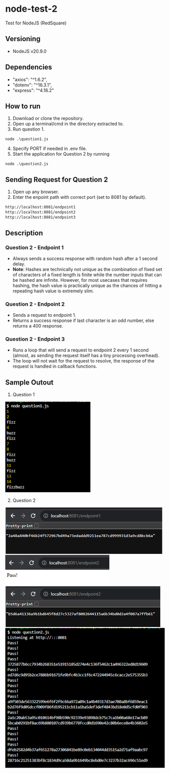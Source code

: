 # node-test-2
Test for NodeJS (RedSquare)


## Versioning
- NodeJS v20.9.0


## Dependencies
- "axios": "^1.6.2",
- "dotenv": "^16.3.1",
- "express": "^4.18.2"


## How to run
1. Download or clone the repository.
2. Open up a terminal/cmd in the directory extracted to.
3. Run question 1.
```
node .\question1.js
```
4. Specify PORT if needed in .env file.
5. Start the application for Question 2 by running 
```
node .\question2.js
```


## Sending Request for Question 2
1. Open up any browser.
2. Enter the enpoint path with correct port (set to 8081 by default).
```
http://localhost:8081/endpoint1
http://localhost:8081/endpoint2
http://localhost:8081/endpoint3
```


## Description
### Question 2 - Endpoint 1
- Always sends a success response with random hash after a 1 second delay. 
- **Note**: Hashes are technically not unique as the combination of fixed set of characters of a fixed length is finite while the number inputs that can be hashed are infinite. However, for most usecases that requires hashing, the hash value is practically unique as the chances of hitting a repeating hash value is extremely slim.

### Question 2 - Endpoint 2
- Sends a request to endpoint 1.
- Returns a success response if last character is an odd number, else returns a 400 response.

### Question 2 - Endpoint 3
- Runs a loop that will send a request to endpoint 2 every 1 second (almost, as sending the request itself has a tiny processing overhead).
- The loop will not wait for the request to resolve, the response of the request is handled in callback functions.


## Sample Outout
1. Question 1

![Question 1](question1.png)

2. Question 2

![Question 2](question2a.png)
![Question 2](question2b.png)
![Question 2](question2c.png)
![Question 2](question2.png)
